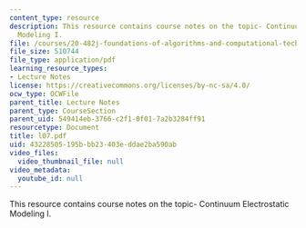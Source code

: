 ```yaml
---
content_type: resource
description: This resource contains course notes on the topic- Continuum Electrostatic
  Modeling I.
file: /courses/20-482j-foundations-of-algorithms-and-computational-techniques-in-systems-biology-spring-2006/43228505195bbb23403eddae2ba590ab_l07.pdf
file_size: 510744
file_type: application/pdf
learning_resource_types:
- Lecture Notes
license: https://creativecommons.org/licenses/by-nc-sa/4.0/
ocw_type: OCWFile
parent_title: Lecture Notes
parent_type: CourseSection
parent_uid: 549414eb-3766-c2f1-0f01-7a2b3284ff91
resourcetype: Document
title: l07.pdf
uid: 43228505-195b-bb23-403e-ddae2ba590ab
video_files:
  video_thumbnail_file: null
video_metadata:
  youtube_id: null
---
```

This resource contains course notes on the topic- Continuum Electrostatic Modeling I.